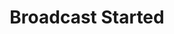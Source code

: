 ---
title: Broadcast Started
description: Trigger for YouTube broadcast starting
variables:
  - name: title
    type: string
    description: The title of the broadcast
    value: My Cool Stream
  - name: description
    type: string
    description: The description of the broadcast
    value: Check out what we're doing on My Cool Stream!
  - name: publishedAt
    type: DateTime
    description: The time the broadcast was started at
  - name: broadcastId
    type: string
    description: The unique ID of the broadcast
commonVariables:
  - YouTubeBroadcaster
---